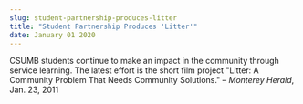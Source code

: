 ```yaml
---
slug: student-partnership-produces-litter
title: "Student Partnership Produces 'Litter'"
date: January 01 2020
---
```


<p>CSUMB students continue to make an impact in the community through service learning. The latest effort is the short film project "Litter: A Community Problem That Needs Community Solutions." – <em>Monterey Herald</em>, Jan. 23, 2011
</p>
